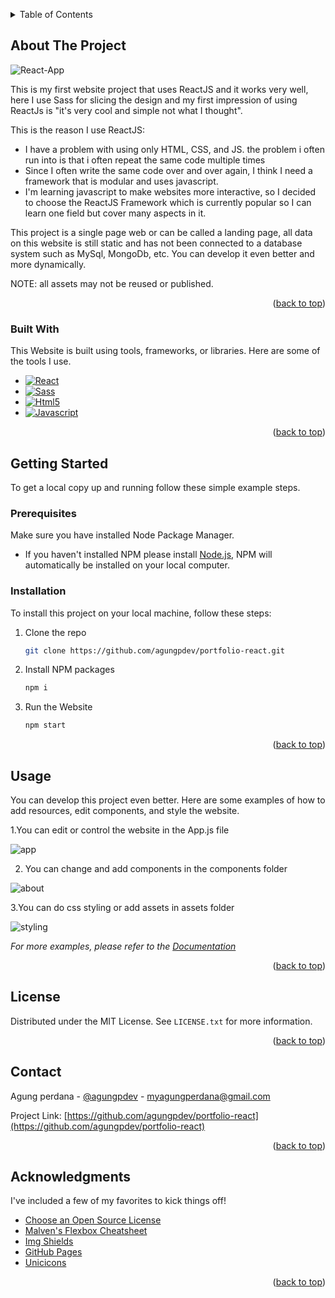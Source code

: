 <!-- Improved compatibility of back to top link: See: https://github.com/othneildrew/Best-README-Template/pull/73 -->
<a name="readme-top"></a>

<!-- TABLE OF CONTENTS -->
<details>
  <summary>Table of Contents</summary>
  <ol>
    <li>
      <a href="#about-the-project">About The Project</a>
      <ul>
        <li><a href="#built-with">Built With</a></li>
      </ul>
    </li>
    <li>
      <a href="#getting-started">Getting Started</a>
      <ul>
        <li><a href="#prerequisites">Prerequisites</a></li>
        <li><a href="#installation">Installation</a></li>
      </ul>
    </li>
    <li><a href="#usage">Usage</a></li>
    <li><a href="#license">License</a></li>
    <li><a href="#contact">Contact</a></li>
    <li><a href="#acknowledgments">Acknowledgments</a></li>
  </ol>
</details>



<!-- ABOUT THE PROJECT -->
## About The Project

![React-App](https://user-images.githubusercontent.com/50897936/201475196-74add760-c1c4-4884-8514-79339a75437e.png)

This is my first website project that uses ReactJS and it works very well, here I use Sass for slicing the design and my first impression of using ReactJs is "it's very cool and simple not what I thought".

This is the reason I use ReactJS:
* I have a problem with using only HTML, CSS, and JS. the problem i often run into is that i often repeat the same code multiple times
* Since I often write the same code over and over again, I think I need a framework that is modular and uses javascript.
* I'm learning javascript to make websites more interactive, so I decided to choose the ReactJS Framework which is currently popular so I can learn one field but cover many aspects in it.

This project is a single page web or can be called a landing page, all data on this website is still static and has not been connected to a database system such as MySql, MongoDb, etc. You can develop it even better and more dynamically.

NOTE: all assets may not be reused or published.

<p align="right">(<a href="#readme-top">back to top</a>)</p>



### Built With

This Website is built using tools, frameworks, or libraries. Here are some of the tools I use.

* [![React][React.js]][React-url]
* <a href=""><img src="https://img.shields.io/badge/Sass-CC6699?style=for-the-badge&logo=sass&logoColor=white" alt="Sass" data-canonical-src="https://img.shields.io/badge/Sass-CC6699?style=for-the-badge&logo=sass&logoColor=white"/></a>
* <a href=""><img src="https://img.shields.io/badge/HTML5-E34F26?style=for-the-badge&logo=html5&logoColor=white" alt="Html5" data-canonical-src="	https://img.shields.io/badge/HTML5-E34F26?style=for-the-badge&logo=html5&logoColor=white"/></a>
* <a href=""><img src="https://img.shields.io/badge/JavaScript-323330?style=for-the-badge&logo=javascript&logoColor=F7DF1E" alt="Javascript" data-canonical-src="	https://img.shields.io/badge/JavaScript-323330?style=for-the-badge&logo=javascript&logoColor=F7DF1E"/></a>


<p align="right">(<a href="#readme-top">back to top</a>)</p>



<!-- GETTING STARTED -->
## Getting Started

To get a local copy up and running follow these simple example steps.

### Prerequisites

Make sure you have installed Node Package Manager.
* If you haven't installed NPM please install <a href="https://nodejs.org/">Node.js</a>, NPM will automatically be installed on your local computer.

### Installation

To install this project on your local machine, follow these steps:

1. Clone the repo
   ```sh
   git clone https://github.com/agungpdev/portfolio-react.git
   ```
2. Install NPM packages
   ```sh
   npm i
   ```
3. Run the Website
   ```sh
   npm start
   ```

<p align="right">(<a href="#readme-top">back to top</a>)</p>



<!-- USAGE EXAMPLES -->
## Usage

You can develop this project even better. Here are some examples of how to add resources, edit components, and style the website.

1.You can edit or control the website in the App.js file

![app](https://user-images.githubusercontent.com/50897936/201478895-0d30c44f-b1f6-4b4a-8ad8-878434428440.PNG)

2. You can change and add components in the components folder

![about](https://user-images.githubusercontent.com/50897936/201478901-f9dd0576-5607-4a43-8bac-b135c27f3a87.PNG)

3.You can do css styling or add assets in assets folder

![styling](https://user-images.githubusercontent.com/50897936/201478909-f60d3615-722d-4242-a8c1-e1f1ef85e14b.PNG)

_For more examples, please refer to the [Documentation](https://reactjs.org/)_

<p align="right">(<a href="#readme-top">back to top</a>)</p>



<!-- LICENSE -->
## License

Distributed under the MIT License. See `LICENSE.txt` for more information.

<p align="right">(<a href="#readme-top">back to top</a>)</p>



<!-- CONTACT -->
## Contact

Agung perdana - [@agungpdev](https://twitter.com/agungpdev) - myagungperdana@gmail.com

Project Link: [https://github.com/agungpdev/portfolio-react](https://github.com/agungpdev/portfolio-react)

<p align="right">(<a href="#readme-top">back to top</a>)</p>



<!-- ACKNOWLEDGMENTS -->
## Acknowledgments

I've included a few of my favorites to kick things off!

* [Choose an Open Source License](https://choosealicense.com)
* [Malven's Flexbox Cheatsheet](https://flexbox.malven.co/)
* [Img Shields](https://shields.io)
* [GitHub Pages](https://pages.github.com)
* [Unicicons](https://iconscout.com/unicons)

<p align="right">(<a href="#readme-top">back to top</a>)</p>



<!-- MARKDOWN LINKS & IMAGES -->
<!-- https://www.markdownguide.org/basic-syntax/#reference-style-links -->
[contributors-shield]: https://img.shields.io/github/contributors/othneildrew/Best-README-Template.svg?style=for-the-badge
[contributors-url]: https://github.com/othneildrew/Best-README-Template/graphs/contributors
[forks-shield]: https://img.shields.io/github/forks/othneildrew/Best-README-Template.svg?style=for-the-badge
[forks-url]: https://github.com/othneildrew/Best-README-Template/network/members
[stars-shield]: https://img.shields.io/github/stars/othneildrew/Best-README-Template.svg?style=for-the-badge
[stars-url]: https://github.com/othneildrew/Best-README-Template/stargazers
[issues-shield]: https://img.shields.io/github/issues/othneildrew/Best-README-Template.svg?style=for-the-badge
[issues-url]: https://github.com/othneildrew/Best-README-Template/issues
[license-shield]: https://img.shields.io/github/license/othneildrew/Best-README-Template.svg?style=for-the-badge
[license-url]: https://github.com/othneildrew/Best-README-Template/blob/master/LICENSE.txt
[linkedin-shield]: https://img.shields.io/badge/-LinkedIn-black.svg?style=for-the-badge&logo=linkedin&colorB=555
[linkedin-url]: https://linkedin.com/in/othneildrew
[product-screenshot]: images/screenshot.png
[Next.js]: https://img.shields.io/badge/next.js-000000?style=for-the-badge&logo=nextdotjs&logoColor=white
[Next-url]: https://nextjs.org/
[React.js]: https://img.shields.io/badge/React-20232A?style=for-the-badge&logo=react&logoColor=61DAFB
[React-url]: https://reactjs.org/
[Vue.js]: https://img.shields.io/badge/Vue.js-35495E?style=for-the-badge&logo=vuedotjs&logoColor=4FC08D
[Vue-url]: https://vuejs.org/
[Angular.io]: https://img.shields.io/badge/Angular-DD0031?style=for-the-badge&logo=angular&logoColor=white
[Angular-url]: https://angular.io/
[Svelte.dev]: https://img.shields.io/badge/Svelte-4A4A55?style=for-the-badge&logo=svelte&logoColor=FF3E00
[Svelte-url]: https://svelte.dev/
[Laravel.com]: https://img.shields.io/badge/Laravel-FF2D20?style=for-the-badge&logo=laravel&logoColor=white
[Laravel-url]: https://laravel.com
[Bootstrap.com]: https://img.shields.io/badge/Bootstrap-563D7C?style=for-the-badge&logo=bootstrap&logoColor=white
[Bootstrap-url]: https://getbootstrap.com
[JQuery.com]: https://img.shields.io/badge/jQuery-0769AD?style=for-the-badge&logo=jquery&logoColor=white
[JQuery-url]: https://jquery.com 
